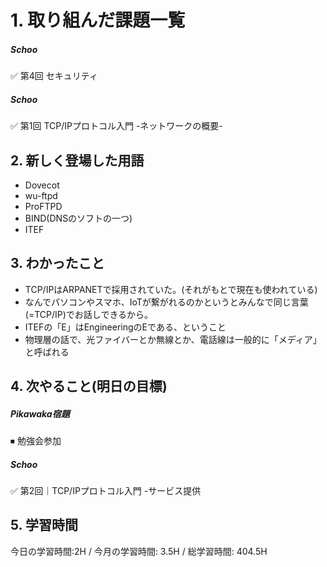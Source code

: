# 1. 取り組んだ課題一覧
##### Schoo 
✅ 第4回 セキュリティ

##### Schoo 
✅ 第1回 TCP/IPプロトコル入門 -ネットワークの概要-

## 2. 新しく登場した用語
- Dovecot
- wu-ftpd
- ProFTPD
- BIND(DNSのソフトの一つ)
- ITEF
 
## 3. わかったこと
- TCP/IPはARPANETで採用されていた。(それがもとで現在も使われている)
- なんでパソコンやスマホ、IoTが繋がれるのかというとみんなで同じ言葉(=TCP/IP)でお話しできるから。
- ITEFの「E」はEngineeringのEである、ということ
- 物理層の話で、光ファイバーとか無線とか、電話線は一般的に「メディア」と呼ばれる

## 4. 次やること(明日の目標) 
##### Pikawaka宿題
⏹  勉強会参加

##### Schoo 
✅ 第2回｜TCP/IPプロトコル入門 -サービス提供

## 5. 学習時間
今日の学習時間:2H / 今月の学習時間: 3.5H / 総学習時間: 404.5H　

